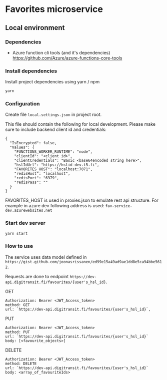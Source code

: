 # Favorites microservice

## Local environment

### Dependencies

- Azure function cli tools (and it's dependencies) https://github.com/Azure/azure-functions-core-tools

### Install dependencies

Install project dependencies using yarn / npm

```bash
yarn
```

### Configuration

Create file `local.settings.json` in project root.

This file should contain the following for local development. Please make sure to include backend client id and credentials:

```
{
  "IsEncrypted": false,
  "Values": {
    "FUNCTIONS_WORKER_RUNTIME": "node",
    "clientId": "<client id>",
    "clientCredentials": "Basic <base64encoded string here>",
    "hslIdUrl": "https://hslid-dev.t5.fi",
    "FAVORITES_HOST": "localhost:7071",
    "redisHost": "localhost",
    "redisPort": "6379",
    "redisPass": ""
  }
}
```

FAVORITES_HOST is used in proxies.json to emulate rest api structure. For example in azure dev following address is used: `fav-service-dev.azurewebsites.net`

### Start dev server

```bash
yarn start
```

### How to use

The service uses data model defined in `https://gist.github.com/joonasrissanen/ed99e15a49ad9ae1dd8e5ca94bbe5612`.

Requests are done to endpoint `https://dev-api.digitransit.fi/favourites/{user's_hsl_id}`.


GET
```
Authorization: Bearer <JWT_Access_token>
method: GET
url: `https://dev-api.digitransit.fi/favourites/{user's_hsl_id}`,
```

PUT
```
Authorization: Bearer <JWT_Access_token>
method: PUT
url: `https://dev-api.digitransit.fi/favourites/{user's_hsl_id}`
body: [<favourite_objects>]
```

DELETE
```
Authorization: Bearer <JWT_Access_token>
method: DELETE
url: `https://dev-api.digitransit.fi/favourites/{user's_hsl_id}`
body: <array_of_favouriteIds>
```